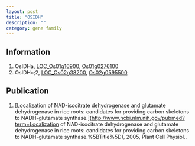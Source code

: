 ```yaml
---
layout: post
title: "OSIDH"
description: ""
category: gene family
---
```


## Information
1. OsIDHa, [LOC_Os01g16900](http://rice.plantbiology.msu.edu/cgi-bin/ORF_infopage.cgi?orf=LOC_Os01g16900), [Os01g0276100](http://rapdb.dna.affrc.go.jp/viewer/gbrowse_details/irgsp1?name=Os01g0276100)
2. OsIDHc;2, [LOC_Os02g38200](http://rice.plantbiology.msu.edu/cgi-bin/ORF_infopage.cgi?orf=LOC_Os02g38200), [Os02g0595500](http://rapdb.dna.affrc.go.jp/viewer/gbrowse_details/irgsp1?name=Os02g0595500)

## Publication
1. [Localization of NAD-isocitrate dehydrogenase and glutamate dehydrogenase in rice roots: candidates for providing carbon skeletons to NADH-glutamate synthase.](http://www.ncbi.nlm.nih.gov/pubmed?term=Localization of NAD-isocitrate dehydrogenase and glutamate dehydrogenase in rice roots: candidates for providing carbon skeletons to NADH-glutamate synthase.%5BTitle%5D), 2005, Plant Cell Physiol..


